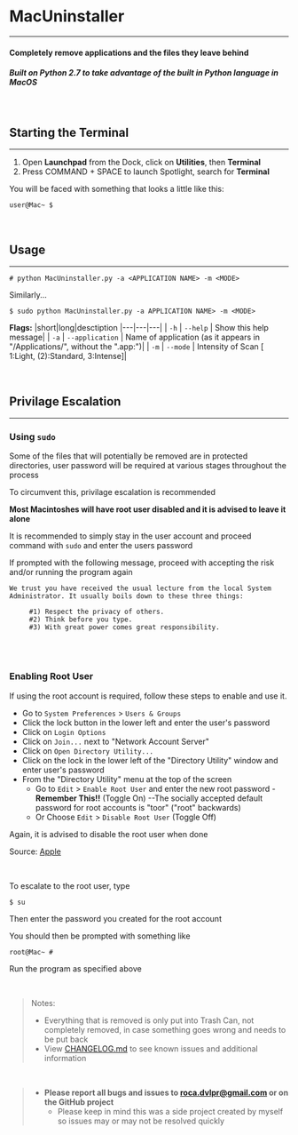 # MacUninstaller
___
#### Completely remove applications and the files they leave behind
##### Built on Python 2.7 to take advantage of the built in Python language in MacOS

<br>

## Starting the Terminal
________________________
1. Open **Launchpad** from the Dock, click on **Utilities**, then **Terminal**
1. Press COMMAND + SPACE to launch Spotlight, search for **Terminal**

You will be faced with something that looks a little like this:

``` 
user@Mac~ $
```

<br>

## Usage
________
```
# python MacUninstaller.py -a <APPLICATION NAME> -m <MODE>
```
Similarly...
```
$ sudo python MacUninstaller.py -a APPLICATION NAME> -m <MODE>
```
**Flags:**
|short|long|desctiption
|---|---|---|
| `-h` | `--help` | Show this help message|
| `-a` | `--application` | Name of application (as it appears in "/Applications/", without the ".app:")|
| `-m` | `--mode` | Intensity of Scan [ 1:Light, (2):Standard, 3:Intense]|

<br>

## Privilage Escalation
_______________________ 
### **Using `sudo`**
Some of the files that will potentially be removed are in protected directories, user password will be required at various stages throughout the process

To circumvent this, privilage escalation is recommended

**Most Macintoshes will have root user disabled and it is advised to leave it alone**

It is recommended to simply stay in the user account and proceed command with `sudo` and enter the users password

If prompted with the following message, proceed with accepting the risk and/or running the program again
```
We trust you have received the usual lecture from the local System
Administrator. It usually boils down to these three things:
 
     #1) Respect the privacy of others.
     #2) Think before you type.
     #3) With great power comes great responsibility.
```

<br><br>
### **Enabling Root User**
If using the root account is required, follow these steps to enable and use it.

- Go to `System Preferences` > `Users & Groups`
- Click the lock button in the lower left and enter the user's password
- Click on `Login Options`
- Click on `Join...` next to "Network Account Server"
- Click on `Open Directory Utility...`
- Click on the lock in the lower left of the "Directory Utility" window and enter user's password
- From the "Directory Utility" menu at the top of the screen
  - Go to `Edit` > `Enable Root User` and enter the new root password - **Remember This!!** (Toggle On) --The socially accepted default password for root accounts is "toor" ("root" backwards)
  - Or Choose `Edit` > `Disable Root User` (Toggle Off)

Again, it is advised to disable the root user when done

Source: [Apple](https://support.apple.com/en-us/HT204012)

<br>

To escalate to the root user, type
```
$ su
```
Then enter the password you created for the root account

You should then be prompted with something like 
```
root@Mac~ #
```
Run the program as specified above

<br>


> Notes:
> - Everything that is removed is only put into Trash Can, not completely removed, in case something goes wrong and needs to be put back
> - View [CHANGELOG.md](CHANGELOG.md) to see known issues and additional information

<br>

> - **Please report all bugs and issues to roca.dvlpr@gmail.com or on the GitHub project**
>   - Please keep in mind this was a side project created by myself so issues may or may not be resolved quickly